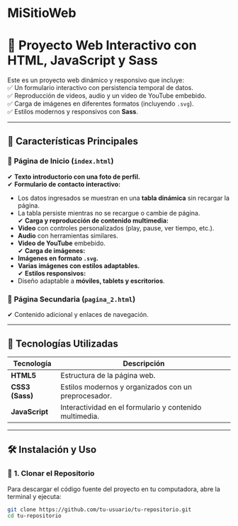 # MiSitioWeb

# 🎨 Proyecto Web Interactivo con HTML, JavaScript y Sass

Este es un proyecto web dinámico y responsivo que incluye:  
✅ Un formulario interactivo con persistencia temporal de datos.  
✅ Reproducción de videos, audio y un video de YouTube embebido.  
✅ Carga de imágenes en diferentes formatos (incluyendo `.svg`).  
✅ Estilos modernos y responsivos con **Sass**.  

---

## 🌟 **Características Principales**

### 📌 **Página de Inicio (`index.html`)**
✔ **Texto introductorio con una foto de perfil.**  
✔ **Formulario de contacto interactivo:**  
   - Los datos ingresados se muestran en una **tabla dinámica** sin recargar la página.  
   - La tabla persiste mientras no se recargue o cambie de página.  
✔ **Carga y reproducción de contenido multimedia:**  
   - **Video** con controles personalizados (play, pause, ver tiempo, etc.).  
   - **Audio** con herramientas similares.  
   - **Video de YouTube** embebido.  
✔ **Carga de imágenes:**  
   - **Imágenes en formato `.svg`.**  
   - **Varias imágenes con estilos adaptables.**  
✔ **Estilos responsivos:**  
   - Diseño adaptable a **móviles, tablets y escritorios**.  

### 📌 **Página Secundaria (`pagina_2.html`)**  
✔ Contenido adicional y enlaces de navegación.  

---

## 🚀 **Tecnologías Utilizadas**
| Tecnología   | Descripción |
|-------------|------------|
| **HTML5**   | Estructura de la página web. |
| **CSS3 (Sass)** | Estilos modernos y organizados con un preprocesador. |
| **JavaScript** | Interactividad en el formulario y contenido multimedia. |

---

## 🛠️ **Instalación y Uso**

### 🔹 **1. Clonar el Repositorio**
Para descargar el código fuente del proyecto en tu computadora, abre la terminal y ejecuta:
```sh
git clone https://github.com/tu-usuario/tu-repositorio.git
cd tu-repositorio